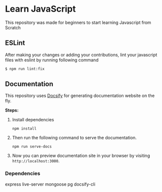 # Learn JavaScript

This repository was made for beginners to start learning Javascript from Scratch

## ESLint

After making your changes or adding your contributions, lint your javascript files with eslint by running following command

```sh
$ npm run lint:fix
```

## Documentation

This repository uses [Docsify](https://docsify.js.org) for generating documentation website on the fly.

**Steps:**
1. Install dependencies
   ```
   npm install
   ```
2. Then run the following command to serve the documentation.
   ```
   npm run serve-docs
   ```
3. Now you can preview documentation site in your browser by visiting `http://localhost:3000`.

### Dependencies
express
live-server
mongoose
pg
docsify-cli
